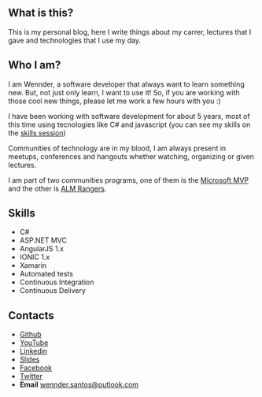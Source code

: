 ## What is this?
  This is my personal blog, here I write things about my carrer, lectures that I gave and technologies that I use my day.

## Who I am?
  I am Wennder, a software developer that always want to learn something new. But, not just only learn, I want to use it! So, if you are working with those cool new things, please let me work a few hours with you :)

  I have been working with software development for about 5 years, most of this time using tecnologies like C# and javascript
  (you can see my skills on the [skills session](#skills))

  Communities of technology are in my blood, I am always present in meetups, conferences and hangouts whether watching, organizing or given lectures.

  I am part of two communities programs, one of them is the [Microsoft MVP](https://mvp.microsoft.com/en-us/PublicProfile/5001694?fullName=Wennder%20%20dos%20Santos) and the other is [ALM Rangers](https://blogs.msdn.microsoft.com/visualstudioalmrangers/2017/02/27/introducing-the-visual-studio-alm-rangers-wennder-dos-santos/).

<a name="skills"></a>
## Skills

  * C#
  * ASP.NET MVC
  * AngularJS 1.x
  * IONIC 1.x
  * Xamarin
  * Automated tests
  * Continuous Integration
  * Continuous Delivery

<a id="contacts"></a>
## Contacts

  * [Github](https://github.com/wenndersantos)
  * [YouTube](https://youtube.com/wenndersantos)
  * [Linkedin](https://www.linkedin.com/in/wennder-santos-b586b760/)
  * [Slides](https://www.slideshare.net/wenndersantos)
  * [Facebook](https://facebook.com/wennder.santos)
  * [Twitter](https://twitter.com/wenndersantos)
  * **Email** wennder.santos@outlook.com